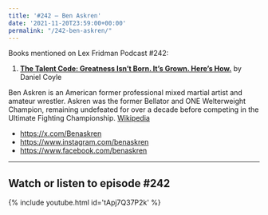 ```yaml
---
title: '#242 – Ben Askren'
date: '2021-11-20T23:59:00+00:00'
permalink: "/242-ben-askren/"
---
```


Books mentioned on Lex Fridman Podcast #242:

1. <b><a href="https://amzn.to/43nKkLm" target="_blank" rel="sponsored noopener noreferrer">The Talent Code: Greatness Isn’t Born. It’s Grown. Here’s How.</a></b> by Daniel Coyle

<!--more-->

Ben Askren is an American former professional mixed martial artist and amateur wrestler. Askren was the former Bellator and ONE Welterweight Champion, remaining undefeated for over a decade before competing in the Ultimate Fighting Championship. <a href="https://en.wikipedia.org/wiki/Ben_Askren" target="_blank">Wikipedia</a>

- <a href="https://x.com/Benaskren" target="_blank">https://x.com/Benaskren</a>
- <a href="https://www.instagram.com/benaskren" target="_blank">https://www.instagram.com/benaskren</a>
- <a href="https://www.facebook.com/benaskren" target="_blank">https://www.facebook.com/benaskren</a>

- - - - - -

## Watch or listen to episode #242

{% include youtube.html id='tApj7Q37P2k' %}